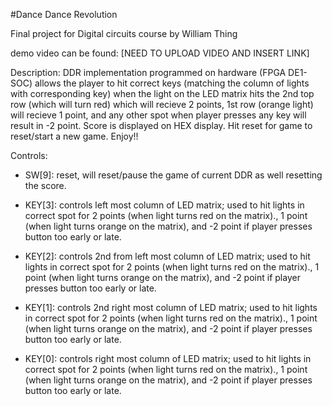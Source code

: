 #Dance Dance Revolution

Final project for Digital circuits course by William Thing

demo video can be found: [NEED TO UPLOAD VIDEO AND INSERT LINK]

Description: DDR implementation programmed on hardware (FPGA DE1-SOC) allows the player to hit correct keys (matching the column of lights with corresponding key) when the light on the LED matrix hits the 2nd top row (which will turn red) which will recieve 2 points, 1st row (orange light) will recieve 1 point, and any other spot when player presses any key will result in -2 point. Score is displayed on HEX display. Hit reset for game to reset/start a new game. Enjoy!!


Controls:

* SW[9]: reset, will reset/pause the game of current DDR as well resetting the score.

* KEY[3]: controls left most column of LED matrix; used to hit lights in correct spot for 2 points (when light turns red on the matrix)., 1 point (when light turns orange on the matrix), and -2 point if player presses button too early or late.

* KEY[2]: controls 2nd from left most column of LED matrix; used to hit lights in correct spot for 2 points (when light turns red on the matrix)., 1 point (when light turns orange on the matrix), and -2 point if player presses button too early or late.

* KEY[1]: controls 2nd right most column of LED matrix; used to hit lights in correct spot for 2 points (when light turns red on the matrix)., 1 point (when light turns orange on the matrix), and -2 point if player presses button too early or late.

* KEY[0]: controls right most column of LED matrix; used to hit lights in correct spot for 2 points (when light turns red on the matrix)., 1 point (when light turns orange on the matrix), and -2 point if player presses button too early or late.
